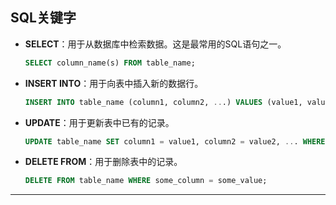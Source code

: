## **SQL关键字**

- **SELECT**：用于从数据库中检索数据。这是最常用的SQL语句之一。

  ```sql
  SELECT column_name(s) FROM table_name;
  ```
  
- **INSERT INTO**：用于向表中插入新的数据行。

  ```sql
  INSERT INTO table_name (column1, column2, ...) VALUES (value1, value2, ...);
  ```
  
- **UPDATE**：用于更新表中已有的记录。

  ```sql
  UPDATE table_name SET column1 = value1, column2 = value2, ... WHERE some_column = some_value;
  ```
  
- **DELETE FROM**：用于删除表中的记录。

  ```sql
  DELETE FROM table_name WHERE some_column = some_value;
  ```

---